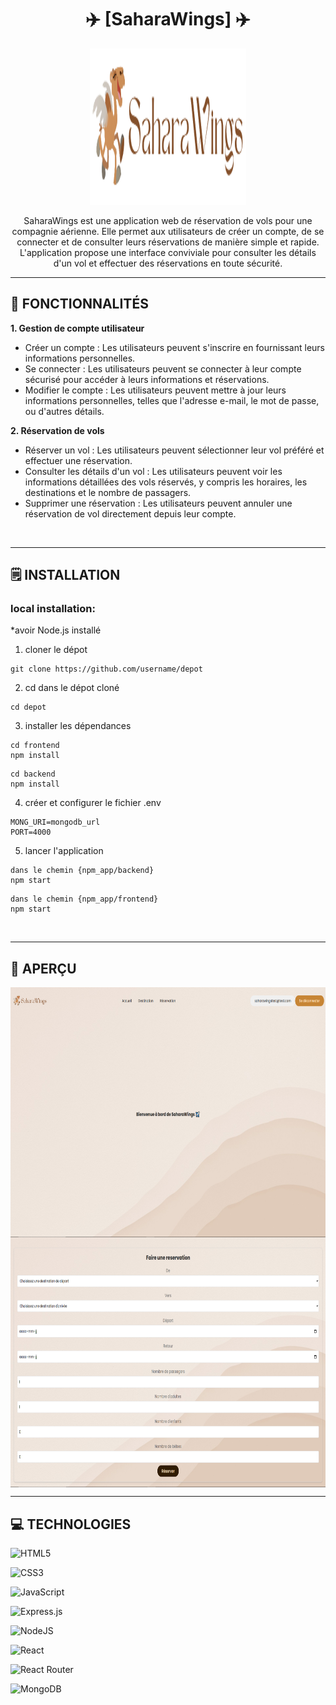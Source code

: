 <div align='center'>
    <h1><b>✈️ [SaharaWings] ✈️</b></h1>
    <img src='frontend/src/assets/logoSaharaWings.png' width='250' height='250' />
    <p>SaharaWings est une application web de réservation de vols pour une compagnie aérienne. Elle permet aux utilisateurs de créer un compte, de se connecter et de consulter leurs réservations de manière simple et rapide. L'application propose une interface conviviale pour consulter les détails d'un vol et effectuer des réservations en toute sécurité.</p>

</div>

---

## 💾 **FONCTIONNALITÉS**

**1. Gestion de compte utilisateur**
- Créer un compte : Les utilisateurs peuvent s'inscrire en fournissant leurs informations personnelles.
- Se connecter : Les utilisateurs peuvent se connecter à leur compte sécurisé pour accéder à leurs informations et réservations.
- Modifier le compte : Les utilisateurs peuvent mettre à jour leurs informations personnelles, telles que l'adresse e-mail, le mot de passe, ou d'autres détails.

**2. Réservation de vols**
- Réserver un vol : Les utilisateurs peuvent sélectionner leur vol préféré et effectuer une réservation.
- Consulter les détails d'un vol : Les utilisateurs peuvent voir les informations détaillées des vols réservés, y compris les horaires, les destinations et le nombre de passagers.
- Supprimer une réservation : Les utilisateurs peuvent annuler une réservation de vol directement depuis leur compte.

<br />

---

## 🗒️ **INSTALLATION**

### local installation:
*avoir Node.js installé
1. cloner le dépot

```
git clone https://github.com/username/depot
```

2. cd dans le dépot cloné

```
cd depot
```

3. installer les dépendances

```
cd frontend
npm install
```

```
cd backend
npm install
```

4. créer et configurer le fichier .env

```
MONG_URI=mongodb_url
PORT=4000
```

5. lancer l'application
```
dans le chemin {npm_app/backend}
npm start
```

```
dans le chemin {npm_app/frontend}
npm start
```

<br />

---

## 🔎 **APERÇU**

<img src ="showcase/screen-saharawings-home.png" align="center" height="400" width="650"/>
<img src ="showcase/screen-saharawings-reservation.png" align="center" height="400" width="650"/>

<br />

---


## 💻 **TECHNOLOGIES**


![HTML5](https://img.shields.io/badge/html5-%23E34F26.svg?style=for-the-badge&logo=html5&logoColor=white)

![CSS3](https://img.shields.io/badge/css3-%231572B6.svg?style=for-the-badge&logo=css3&logoColor=white)

![JavaScript](https://img.shields.io/badge/javascript-%23323330.svg?style=for-the-badge&logo=javascript&logoColor=%23F7DF1E)

![Express.js](https://img.shields.io/badge/express.js-%23404d59.svg?style=for-the-badge&logo=express&logoColor=%2361DAFB)

![NodeJS](https://img.shields.io/badge/node.js-6DA55F?style=for-the-badge&logo=node.js&logoColor=white)

![React](https://img.shields.io/badge/react-%2320232a.svg?style=for-the-badge&logo=react&logoColor=%2361DAFB)

![React Router](https://img.shields.io/badge/React_Router-CA4245?style=for-the-badge&logo=react-router&logoColor=white)

![MongoDB](https://img.shields.io/badge/MongoDB-%234ea94b.svg?style=for-the-badge&logo=mongodb&logoColor=white)

